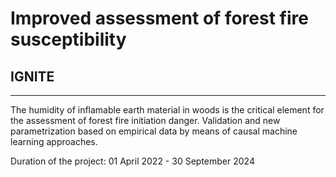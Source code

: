 # Improved assessment of forest fire susceptibility
## IGNITE
---
The humidity of inflamable earth material in woods is the critical element for the assessment of forest fire initiation danger. Validation and new parametrization based on empirical data by means of causal machine learning approaches. 

Duration of the project: 01 April 2022 - 30 September 2024


